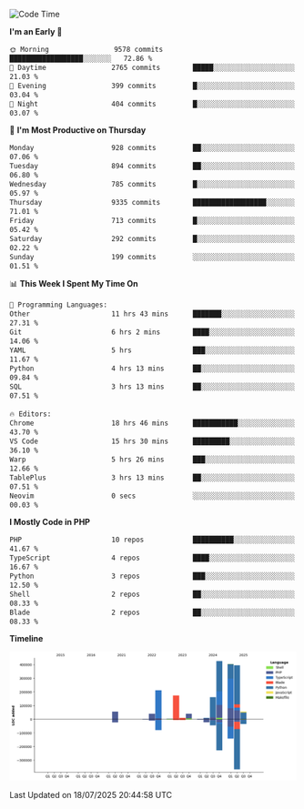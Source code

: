 <!--START_SECTION:waka-->
![Code Time](http://img.shields.io/badge/Code%20Time-3%2C849%20hrs%2021%20mins-blue)

**I'm an Early 🐤** 

```text
🌞 Morning                9578 commits        ██████████████████░░░░░░░   72.86 % 
🌆 Daytime                2765 commits        █████░░░░░░░░░░░░░░░░░░░░   21.03 % 
🌃 Evening                399 commits         █░░░░░░░░░░░░░░░░░░░░░░░░   03.04 % 
🌙 Night                  404 commits         █░░░░░░░░░░░░░░░░░░░░░░░░   03.07 % 
```
📅 **I'm Most Productive on Thursday** 

```text
Monday                   928 commits         ██░░░░░░░░░░░░░░░░░░░░░░░   07.06 % 
Tuesday                  894 commits         ██░░░░░░░░░░░░░░░░░░░░░░░   06.80 % 
Wednesday                785 commits         █░░░░░░░░░░░░░░░░░░░░░░░░   05.97 % 
Thursday                 9335 commits        ██████████████████░░░░░░░   71.01 % 
Friday                   713 commits         █░░░░░░░░░░░░░░░░░░░░░░░░   05.42 % 
Saturday                 292 commits         █░░░░░░░░░░░░░░░░░░░░░░░░   02.22 % 
Sunday                   199 commits         ░░░░░░░░░░░░░░░░░░░░░░░░░   01.51 % 
```


📊 **This Week I Spent My Time On** 

```text
💬 Programming Languages: 
Other                    11 hrs 43 mins      ███████░░░░░░░░░░░░░░░░░░   27.31 % 
Git                      6 hrs 2 mins        ████░░░░░░░░░░░░░░░░░░░░░   14.06 % 
YAML                     5 hrs               ███░░░░░░░░░░░░░░░░░░░░░░   11.67 % 
Python                   4 hrs 13 mins       ██░░░░░░░░░░░░░░░░░░░░░░░   09.84 % 
SQL                      3 hrs 13 mins       ██░░░░░░░░░░░░░░░░░░░░░░░   07.51 % 

🔥 Editors: 
Chrome                   18 hrs 46 mins      ███████████░░░░░░░░░░░░░░   43.70 % 
VS Code                  15 hrs 30 mins      █████████░░░░░░░░░░░░░░░░   36.10 % 
Warp                     5 hrs 26 mins       ███░░░░░░░░░░░░░░░░░░░░░░   12.66 % 
TablePlus                3 hrs 13 mins       ██░░░░░░░░░░░░░░░░░░░░░░░   07.51 % 
Neovim                   0 secs              ░░░░░░░░░░░░░░░░░░░░░░░░░   00.03 % 
```

**I Mostly Code in PHP** 

```text
PHP                      10 repos            ██████████░░░░░░░░░░░░░░░   41.67 % 
TypeScript               4 repos             ████░░░░░░░░░░░░░░░░░░░░░   16.67 % 
Python                   3 repos             ███░░░░░░░░░░░░░░░░░░░░░░   12.50 % 
Shell                    2 repos             ██░░░░░░░░░░░░░░░░░░░░░░░   08.33 % 
Blade                    2 repos             ██░░░░░░░░░░░░░░░░░░░░░░░   08.33 % 
```



**Timeline**

![Lines of Code chart](https://raw.githubusercontent.com/abrahamgreyson/abrahamgreyson/main/assets/bar_graph.png)


 Last Updated on 18/07/2025 20:44:58 UTC
<!--END_SECTION:waka-->
